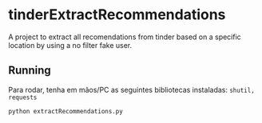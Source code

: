 # tinderExtractRecommendations
A project to extract all recomendations from tinder based on a specific location by using a no filter fake user.

## Running

Para rodar, tenha em mãos/PC as seguintes bibliotecas instaladas: ```shutil, requests```

```
python extractRecommendations.py
```

